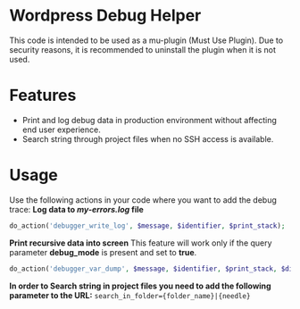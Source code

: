 # Wordpress Debug Helper

This code is intended to be used as a mu-plugin (Must Use Plugin). 
Due to security reasons, it is recommended to uninstall the plugin when it is not used.

# Features

  - Print and log debug data in production environment without affecting end user experience.
  - Search string through project files when no SSH access is available.


# Usage
Use the following actions in your code where you want to add the debug trace:
**Log data to *my-errors.log* file**
```php
do_action('debugger_write_log', $message, $identifier, $print_stack);
```
**Print recursive data into screen**
This feature will work only if the query parameter **debug_mode** is present and set to **true**.
```php
do_action('debugger_var_dump', $message, $identifier, $print_stack, $die);
```
**In order to Search string in project files you need to add the following parameter to the URL:**
`search_in_folder={folder_name}|{needle}`